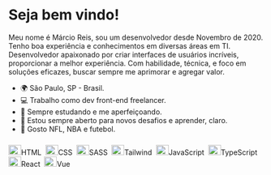 Seja bem vindo!
==========================

Meu nome é Márcio Reis, sou um desenvolvedor desde Novembro de 2020.<br>
Tenho boa experiência e conhecimentos em diversas áreas em TI.
Desenvolvedor apaixonado por criar interfaces de usuários incríveis, proporcionar a melhor experiência.
Com habilidade, técnica, e foco em soluções eficazes, buscar sempre me aprimorar e agregar valor.


* 🌍  São Paulo, SP - Brasil.
* 💻  Trabalho como dev front-end freelancer.
* 🧠  Sempre estudando e me aperfeiçoando.
* 🤝  Estou sempre aberto para novos desafios e aprender, claro.
* 🏅  Gosto NFL, NBA e futebol.

### 
<span><img src="https://cdn.jsdelivr.net/gh/devicons/devicon/icons/html5/html5-original.svg" height="20" width="25" />HTML</span>&nbsp;
<span><img src="https://cdn.jsdelivr.net/gh/devicons/devicon/icons/css3/css3-original.svg" height="20" width="25" />CSS</span>&nbsp; 
<span><img src="https://cdn.jsdelivr.net/gh/devicons/devicon/icons/sass/sass-original.svg" height="20" width="25" />SASS</span>&nbsp;
<span><img src="https://cdn.jsdelivr.net/gh/devicons/devicon/icons/tailwindcss/tailwindcss-plain.svg" height="20" width="25" />Tailwind</span>&nbsp;
<span><img src="https://cdn.jsdelivr.net/gh/devicons/devicon/icons/javascript/javascript-original.svg" height="20" width="25" />JavaScript</span>&nbsp;
<span><img src="https://cdn.jsdelivr.net/gh/devicons/devicon/icons/typescript/typescript-original.svg" height="20" width="25" />TypeScript</span>&nbsp;
<span><img src="https://cdn.jsdelivr.net/gh/devicons/devicon/icons/react/react-original.svg" height="20" width="25" />React</span>&nbsp;
<span><img src="https://cdn.jsdelivr.net/gh/devicons/devicon/icons/vuejs/vuejs-original.svg" height="20" width="25" />Vue</span>







                


